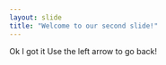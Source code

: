 ```yaml
---
layout: slide
title: "Welcome to our second slide!"
---
```

Ok I got it
Use the left arrow to go back!
